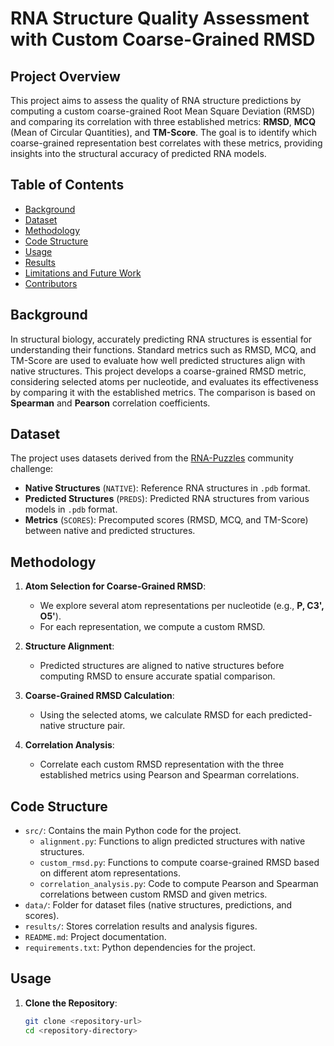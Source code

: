 # RNA Structure Quality Assessment with Custom Coarse-Grained RMSD

## Project Overview
This project aims to assess the quality of RNA structure predictions by computing a custom coarse-grained Root Mean Square Deviation (RMSD) and comparing its correlation with three established metrics: **RMSD**, **MCQ** (Mean of Circular Quantities), and **TM-Score**. The goal is to identify which coarse-grained representation best correlates with these metrics, providing insights into the structural accuracy of predicted RNA models.

## Table of Contents
- [Background](#background)
- [Dataset](#dataset)
- [Methodology](#methodology)
- [Code Structure](#code-structure)
- [Usage](#usage)
- [Results](#results)
- [Limitations and Future Work](#limitations-and-future-work)
- [Contributors](#contributors)

## Background
In structural biology, accurately predicting RNA structures is essential for understanding their functions. Standard metrics such as RMSD, MCQ, and TM-Score are used to evaluate how well predicted structures align with native structures. This project develops a coarse-grained RMSD metric, considering selected atoms per nucleotide, and evaluates its effectiveness by comparing it with the established metrics. The comparison is based on **Spearman** and **Pearson** correlation coefficients.

## Dataset
The project uses datasets derived from the [RNA-Puzzles](https://github.com/RNA-Puzzles) community challenge:
- **Native Structures** (`NATIVE`): Reference RNA structures in `.pdb` format.
- **Predicted Structures** (`PREDS`): Predicted RNA structures from various models in `.pdb` format.
- **Metrics** (`SCORES`): Precomputed scores (RMSD, MCQ, and TM-Score) between native and predicted structures.

## Methodology
1. **Atom Selection for Coarse-Grained RMSD**:
   - We explore several atom representations per nucleotide (e.g., **P, C3', O5'**).
   - For each representation, we compute a custom RMSD.

2. **Structure Alignment**:
   - Predicted structures are aligned to native structures before computing RMSD to ensure accurate spatial comparison.

3. **Coarse-Grained RMSD Calculation**:
   - Using the selected atoms, we calculate RMSD for each predicted-native structure pair.

4. **Correlation Analysis**:
   - Correlate each custom RMSD representation with the three established metrics using Pearson and Spearman correlations.

## Code Structure
- `src/`: Contains the main Python code for the project.
  - `alignment.py`: Functions to align predicted structures with native structures.
  - `custom_rmsd.py`: Functions to compute coarse-grained RMSD based on different atom representations.
  - `correlation_analysis.py`: Code to compute Pearson and Spearman correlations between custom RMSD and given metrics.
- `data/`: Folder for dataset files (native structures, predictions, and scores).
- `results/`: Stores correlation results and analysis figures.
- `README.md`: Project documentation.
- `requirements.txt`: Python dependencies for the project.

## Usage
1. **Clone the Repository**:
   ```bash
   git clone <repository-url>
   cd <repository-directory>
